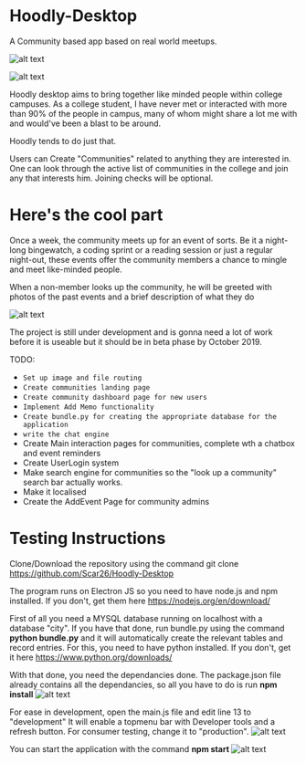 # Hoodly-Desktop
A Community based app based on real world meetups.

![alt text](https://i.ibb.co/SK4x1Qh/hoodly.jpg)

![alt text](https://i.ibb.co/L8sJZT6/hoodly2.jpg)


Hoodly desktop aims to bring together like minded people within college campuses. As a college student, I have never met or interacted with more than 90% of the people in campus, many of whom might share a lot me with and would've been a blast to be around.

  Hoodly tends to do just that.

Users can Create "Communities" related to anything they are interested in.
One can look through the active list of communities in the college and join any that interests him. Joining checks will be optional.

# Here's the cool part

Once a week, the community meets up for an event of sorts. Be it a night-long bingewatch, a coding sprint or a reading session or just a regular night-out, these events offer the community members a chance to mingle and meet like-minded people.

When a non-member looks up the community, he will be greeted with photos of the past events and a brief description of what they do


![alt text](https://i.ibb.co/WgXy3MF/dashboard.jpg)

The project is still under development and is gonna need a lot of work before it is useable but it should be in beta phase by October 2019.


TODO:
- ``Set up image and file routing ``
- ``Create communities landing page``
- ``Create community dashboard page for new users``
- ``Implement Add Memo functionality``
- ``Create bundle.py for creating the appropriate database for the application``
- ``write the chat engine``
- Create Main interaction pages for communities, complete wth a chatbox and event reminders
- Create UserLogin system
- Make search engine for communities so the "look up a community" search bar actually works.
- Make it localised
- Create the AddEvent Page for community admins

# Testing Instructions

Clone/Download the repository using the command git clone  https://github.com/Scar26/Hoodly-Desktop

The program runs on Electron JS so you need to have node.js and npm installed. If you don't, get them here https://nodejs.org/en/download/

First of all you need a MYSQL database running on localhost with a database "city". If you have that done, run bundle.py using the command <strong>python bundle.py</strong> and it will automatically create the relevant tables and record entries. For this, you need to have python installed. If you don't, get it here https://www.python.org/downloads/

With that done, you need the dependancies done. The package.json file already contains all the dependancies, so all you have to do is run <b>npm install</b>
![alt text](https://i.ibb.co/qBsw4PQ/install.jpg)

For ease in development, open the main.js file and edit line 13 to "development" It will enable a topmenu bar with Developer tools and a refresh button. For consumer testing, change it to "production".
![alt text](https://i.ibb.co/GtC2WGH/env.jpg)


You can start the application with the command <b>npm start</b>
![alt text](https://i.ibb.co/7kFrr56/run.jpg)
